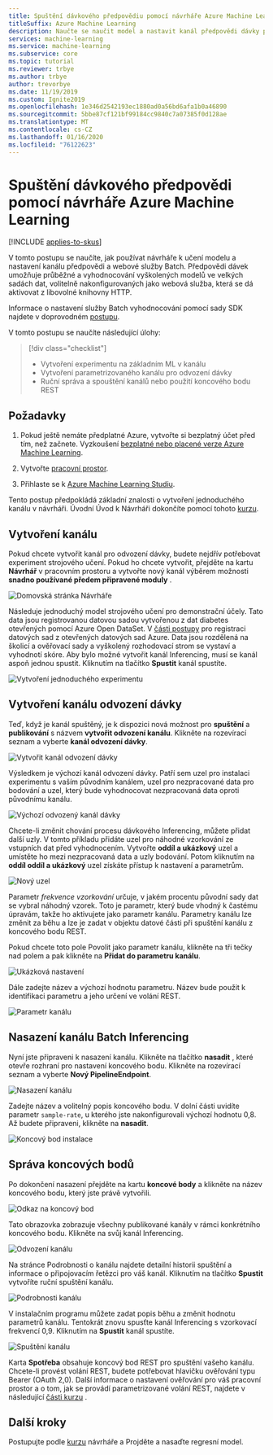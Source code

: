 ```yaml
---
title: Spuštění dávkového předpovědiu pomocí návrháře Azure Machine Learning (Preview)
titleSuffix: Azure Machine Learning
description: Naučte se naučit model a nastavit kanál předpovědi dávky pomocí návrháře. Nasaďte kanál jako parametrizovanou webovou službu, která se dá aktivovat z libovolné knihovny HTTP.
services: machine-learning
ms.service: machine-learning
ms.subservice: core
ms.topic: tutorial
ms.reviewer: trbye
ms.author: trbye
author: trevorbye
ms.date: 11/19/2019
ms.custom: Ignite2019
ms.openlocfilehash: 1e346d2542193ec1880ad0a56bd6afa1b0a46890
ms.sourcegitcommit: 5bbe87cf121bf99184cc9840c7a07385f0d128ae
ms.translationtype: MT
ms.contentlocale: cs-CZ
ms.lasthandoff: 01/16/2020
ms.locfileid: "76122623"
---
```

# <a name="run-batch-predictions-using-azure-machine-learning-designer"></a>Spuštění dávkového předpovědi pomocí návrháře Azure Machine Learning
[!INCLUDE [applies-to-skus](../../includes/aml-applies-to-basic-enterprise-sku.md)]

V tomto postupu se naučíte, jak používat návrháře k učení modelu a nastavení kanálu předpovědi a webové služby Batch. Předpovědi dávek umožňuje průběžné a vyhodnocování vyškolených modelů ve velkých sadách dat, volitelně nakonfigurovaných jako webová služba, která se dá aktivovat z libovolné knihovny HTTP. 

Informace o nastavení služby Batch vyhodnocování pomocí sady SDK najdete v doprovodném [postupu](how-to-use-parallel-run-step.md).

V tomto postupu se naučíte následující úlohy:

> [!div class="checklist"]
> * Vytvoření experimentu na základním ML v kanálu
> * Vytvoření parametrizovaného kanálu pro odvození dávky
> * Ruční správa a spouštění kanálů nebo použití koncového bodu REST

## <a name="prerequisites"></a>Požadavky

1. Pokud ještě nemáte předplatné Azure, vytvořte si bezplatný účet před tím, než začnete. Vyzkoušení [bezplatné nebo placené verze Azure Machine Learning](https://aka.ms/AMLFree).

1. Vytvořte [pracovní prostor](tutorial-1st-experiment-sdk-setup.md).

1. Přihlaste se k [Azure Machine Learning Studiu](https://ml.azure.com/).

Tento postup předpokládá základní znalosti o vytvoření jednoduchého kanálu v návrháři. Úvodní Úvod k Návrháři dokončíte pomocí tohoto [kurzu](tutorial-designer-automobile-price-train-score.md). 

## <a name="create-a-pipeline"></a>Vytvoření kanálu

Pokud chcete vytvořit kanál pro odvození dávky, budete nejdřív potřebovat experiment strojového učení. Pokud ho chcete vytvořit, přejděte na kartu **Návrhář** v pracovním prostoru a vytvořte nový kanál výběrem možnosti **snadno používané předem připravené moduly** .

![Domovská stránka Návrháře](./media/how-to-run-batch-predictions-designer/designer-batch-scoring-1.png)

Následuje jednoduchý model strojového učení pro demonstrační účely. Tato data jsou registrovanou datovou sadou vytvořenou z dat diabetes otevřených pomocí Azure Open DataSet. V [části postupy](how-to-create-register-datasets.md#create-datasets-with-azure-open-datasets) pro registraci datových sad z otevřených datových sad Azure. Data jsou rozdělená na školicí a ověřovací sady a vyškolený rozhodovací strom se vystaví a vyhodnotí skóre. Aby bylo možné vytvořit kanál Inferencing, musí se kanál aspoň jednou spustit. Kliknutím na tlačítko **Spustit** kanál spustíte.

![Vytvoření jednoduchého experimentu](./media/how-to-run-batch-predictions-designer/designer-batch-scoring-2.png)

## <a name="create-a-batch-inference-pipeline"></a>Vytvoření kanálu odvození dávky

Teď, když je kanál spuštěný, je k dispozici nová možnost pro **spuštění** a **publikování** s názvem **vytvořit odvození kanálu**. Klikněte na rozevírací seznam a vyberte **kanál odvození dávky**.

![Vytvořit kanál odvození dávky](./media/how-to-run-batch-predictions-designer/designer-batch-scoring-5.png)

Výsledkem je výchozí kanál odvození dávky. Patří sem uzel pro instalaci experimentu s vaším původním kanálem, uzel pro nezpracované data pro bodování a uzel, který bude vyhodnocovat nezpracovaná data oproti původnímu kanálu.

![Výchozí odvozený kanál dávky](./media/how-to-run-batch-predictions-designer/designer-batch-scoring-6.png)

Chcete-li změnit chování procesu dávkového Inferencing, můžete přidat další uzly. V tomto příkladu přidáte uzel pro náhodné vzorkování ze vstupních dat před vyhodnocením. Vytvořte **oddíl a ukázkový** uzel a umístěte ho mezi nezpracovaná data a uzly bodování. Potom kliknutím na **oddíl oddíl a ukázkový** uzel získáte přístup k nastavení a parametrům.

![Nový uzel](./media/how-to-run-batch-predictions-designer/designer-batch-scoring-7.png)

Parametr *frekvence vzorkování* určuje, v jakém procentu původní sady dat se vybral náhodný vzorek. Toto je parametr, který bude vhodný k častému úpravám, takže ho aktivujete jako parametr kanálu. Parametry kanálu lze změnit za běhu a lze je zadat v objektu datové části při spuštění kanálu z koncového bodu REST. 

Pokud chcete toto pole Povolit jako parametr kanálu, klikněte na tři tečky nad polem a pak klikněte na **Přidat do parametru kanálu**. 

![Ukázková nastavení](./media/how-to-run-batch-predictions-designer/designer-batch-scoring-8.png)

Dále zadejte název a výchozí hodnotu parametru. Název bude použit k identifikaci parametru a jeho určení ve volání REST.

![Parametr kanálu](./media/how-to-run-batch-predictions-designer/designer-batch-scoring-9.png)

## <a name="deploy-batch-inferencing-pipeline"></a>Nasazení kanálu Batch Inferencing

Nyní jste připraveni k nasazení kanálu. Klikněte na tlačítko **nasadit** , které otevře rozhraní pro nastavení koncového bodu. Klikněte na rozevírací seznam a vyberte **Nový PipelineEndpoint**.

![Nasazení kanálu](./media/how-to-run-batch-predictions-designer/designer-batch-scoring-10.png)

Zadejte název a volitelný popis koncového bodu. V dolní části uvidíte parametr `sample-rate`, u kterého jste nakonfigurovali výchozí hodnotu 0,8. Až budete připraveni, klikněte na **nasadit**.

![Koncový bod instalace](./media/how-to-run-batch-predictions-designer/designer-batch-scoring-11.png)

## <a name="manage-endpoints"></a>Správa koncových bodů 

Po dokončení nasazení přejděte na kartu **koncové body** a klikněte na název koncového bodu, který jste právě vytvořili.

![Odkaz na koncový bod](./media/how-to-run-batch-predictions-designer/designer-batch-scoring-12.png)

Tato obrazovka zobrazuje všechny publikované kanály v rámci konkrétního koncového bodu. Klikněte na svůj kanál Inferencing.

![Odvození kanálu](./media/how-to-run-batch-predictions-designer/designer-batch-scoring-13.png)

Na stránce Podrobnosti o kanálu najdete detailní historii spuštění a informace o připojovacím řetězci pro váš kanál. Kliknutím na tlačítko **Spustit** vytvoříte ruční spuštění kanálu.

![Podrobnosti kanálu](./media/how-to-run-batch-predictions-designer/designer-batch-scoring-14.png)

V instalačním programu můžete zadat popis běhu a změnit hodnotu parametrů kanálu. Tentokrát znovu spusťte kanál Inferencing s vzorkovací frekvencí 0,9. Kliknutím na **Spustit** kanál spustíte.

![Spuštění kanálu](./media/how-to-run-batch-predictions-designer/designer-batch-scoring-15.png)

Karta **Spotřeba** obsahuje koncový bod REST pro spuštění vašeho kanálu. Chcete-li provést volání REST, budete potřebovat hlavičku ověřování typu Bearer (OAuth 2,0). Další informace o nastavení ověřování pro váš pracovní prostor a o tom, jak se provádí parametrizované volání REST, najdete v následující [části kurzu](tutorial-pipeline-batch-scoring-classification.md#publish-and-run-from-a-rest-endpoint) .

## <a name="next-steps"></a>Další kroky

Postupujte podle [kurzu](tutorial-designer-automobile-price-train-score.md) návrháře a Projděte a nasaďte regresní model.
